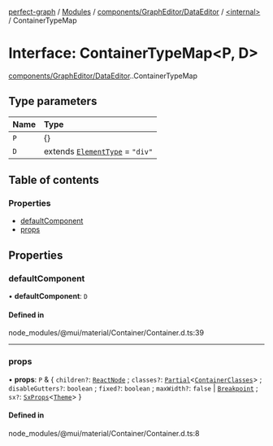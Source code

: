 [perfect-graph](../README.md) / [Modules](../modules.md) / [components/GraphEditor/DataEditor](../modules/components_GraphEditor_DataEditor.md) / [<internal\>](../modules/components_GraphEditor_DataEditor._internal_.md) / ContainerTypeMap

# Interface: ContainerTypeMap<P, D\>

[components/GraphEditor/DataEditor](../modules/components_GraphEditor_DataEditor.md).[<internal>](../modules/components_GraphEditor_DataEditor._internal_.md).ContainerTypeMap

## Type parameters

| Name | Type |
| :------ | :------ |
| `P` | {} |
| `D` | extends [`ElementType`](../modules/components_GraphEditor_DataEditor._internal_.md#elementtype) = ``"div"`` |

## Table of contents

### Properties

- [defaultComponent](components_GraphEditor_DataEditor._internal_.ContainerTypeMap.md#defaultcomponent)
- [props](components_GraphEditor_DataEditor._internal_.ContainerTypeMap.md#props)

## Properties

### defaultComponent

• **defaultComponent**: `D`

#### Defined in

node_modules/@mui/material/Container/Container.d.ts:39

___

### props

• **props**: `P` & { `children?`: [`ReactNode`](../modules/components_ClusterNodeContainer._internal_.md#reactnode) ; `classes?`: [`Partial`](../modules/components_ClusterNodeContainer._internal_.md#partial)<[`ContainerClasses`](components_GraphEditor_DataEditor._internal_.ContainerClasses.md)\> ; `disableGutters?`: `boolean` ; `fixed?`: `boolean` ; `maxWidth?`: ``false`` \| [`Breakpoint`](../modules/components_GraphEditor_DataEditor._internal_.md#breakpoint) ; `sx?`: [`SxProps`](../modules/components_GraphEditor_DataEditor._internal_.md#sxprops)<[`Theme`](components_GraphEditor_DataEditor._internal_.Theme.md)\>  }

#### Defined in

node_modules/@mui/material/Container/Container.d.ts:8
